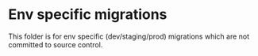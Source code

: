 # Env specific migrations
This folder is for env specific (dev/staging/prod) migrations which are not committed to source control.
